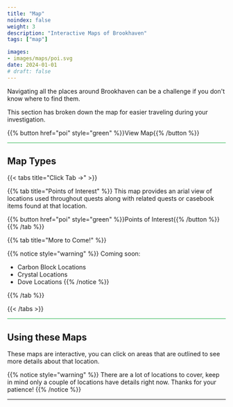 ```yaml
---
title: "Map"
noindex: false
weight: 3
description: "Interactive Maps of Brookhaven"
tags: ["map"]

images:
- images/maps/poi.svg
date: 2024-01-01
# draft: false
--- 
```



Navigating all the places around Brookhaven can be a challenge if you don't know where to find them. 

This section has broken down the map for easier traveling during your investigation. 


{{% button href="poi" style="green" %}}View Map{{% /button %}}

<hr style="background-color: #28b44c" size=8>

## Map Types

{{< tabs title="Click Tab ->" >}}

{{% tab title="Points of Interest" %}}
This map provides an arial view of locations used throughout quests along with related quests or casebook items found at that location.

{{% button href="poi" style="green" %}}Points of Interest{{% /button %}}
{{% /tab %}}

{{% tab title="More to Come!" %}}

{{% notice style="warning" %}}
Coming soon: 

- Carbon Block Locations
- Crystal Locations
- Dove Locations
{{% /notice %}}

{{% /tab %}}

{{< /tabs >}}

<hr style="background-color: #28b44c" size=8>

## Using these Maps

These maps are interactive, you can click on areas that are outlined to see more details about that location.

{{% notice style="warning" %}}
There are a lot of locations to cover, keep in mind only a couple of locations have details right now. Thanks for your patience!
{{% /notice %}}

---
